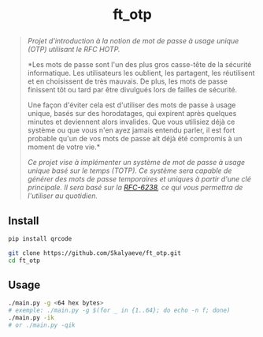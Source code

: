 # <p align="center">ft_otp</p>
> *Projet d'introduction à la notion de mot de passe à usage unique (OTP) utilisant le RFC HOTP.*
>
> *Les mots de passe sont l'un des plus gros casse-tête de la sécurité informatique. Les utilisateurs les oublient, les partagent, les réutilisent et en choisissent de très mauvais. De plus, les mots de passe finissent tôt ou tard par être divulgués lors de failles de sécurité.
>
> Une façon d'éviter cela est d'utiliser des mots de passe à usage unique, basés sur des horodatages, qui expirent après quelques minutes et deviennent alors invalides. Que vous utilisiez déjà ce système ou que vous n'en ayez jamais entendu parler, il est fort probable qu'un de vos mots de passe ait déjà été compromis à un moment de votre vie.*
>
> *Ce projet vise à implémenter un système de mot de passe à usage unique basé sur le temps (TOTP). Ce système sera capable de générer des mots de passe temporaires et uniques à partir d'une clé principale. Il sera basé sur la [RFC-6238](https://datatracker.ietf.org/doc/html/rfc6238), ce qui vous permettra de l'utiliser au quotidien.*

## Install
```bash
pip install qrcode
```
```bash
git clone https://github.com/Skalyaeve/ft_otp.git
cd ft_otp
```

## Usage
```bash
./main.py -g <64 hex bytes>
# exemple: ./main.py -g $(for _ in {1..64}; do echo -n f; done)
./main.py -ik
# or ./main.py -qik
```
